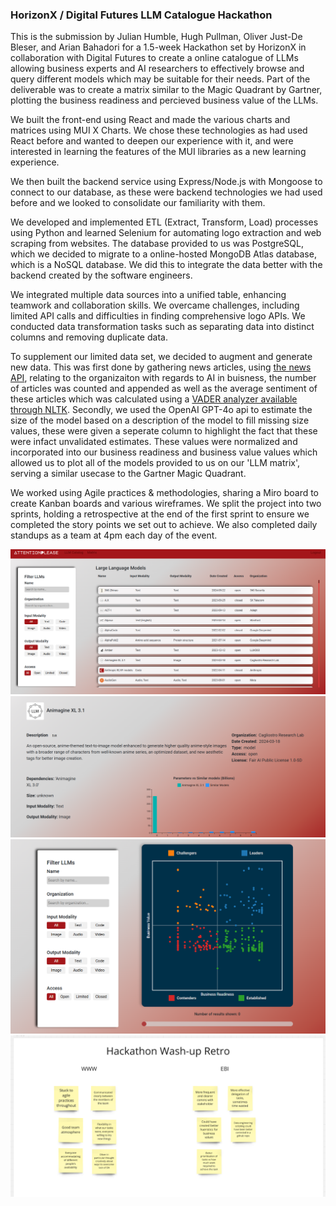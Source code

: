 ### HorizonX / Digital Futures LLM Catalogue Hackathon

This is the submission by Julian Humble, Hugh Pullman, Oliver Just-De Bleser, and Arian Bahadori for a 1.5-week Hackathon set by HorizonX in collaboration with Digital Futures to create a online catalogue of LLMs allowing business experts and AI researchers to effectively browse and query different models which may be suitable for their needs. Part of the deliverable was to create a matrix similar to the Magic Quadrant by Gartner, plotting the business readiness and percieved business value of the LLMs.

We built the front-end using React and made the various charts and matrices using MUI X Charts. We chose these technologies as had used React before and wanted to deepen our experience with it, and were interested in learning the features of the MUI libraries as a new learning experience.

We then built the backend service using Express/Node.js with Mongoose to connect to our database, as these were backend technologies we had used before and we looked to consolidate our familiarity with them.

We developed and implemented ETL (Extract, Transform, Load) processes using Python and learned Selenium for automating logo extraction and web scraping from websites. The database provided to us was PostgreSQL, which we decided to migrate to a online-hosted MongoDB Atlas database, which is a NoSQL database. We did this to integrate the data better with the backend created by the software engineers.

We integrated multiple data sources into a unified table, enhancing teamwork and collaboration skills. We overcame challenges, including limited API calls and difficulties in finding comprehensive logo APIs. We conducted data transformation tasks such as separating data into distinct columns and removing duplicate data.

To supplement our limited data set, we decided to augment and generate new data. This was first done by gathering news articles, using [the news API](https://newsapi.org/), relating to the organizaiton with regards to AI in buisness, the number of articles was counted and appended as well as the average sentiment of these articles which was calculated using a [VADER analyzer available through NLTK](https://www.nltk.org/_modules/nltk/sentiment/vader.html). Secondly, we used the OpenAI GPT-4o api to estimate the size of the model based on a description of the model to fill missing size values, these were given a seperate column to highlight the fact that these were infact unvalidated estimates. These values were normalized and incorporated into our business readiness and business value values which allowed us to plot all of the models provided to us on our 'LLM matrix', serving a similar usecase to the Gartner Magic Quadrant.

We worked using Agile practices & methodologies, sharing a Miro board to create Kanban boards and various wireframes. We split the project into two sprints, holding a retrospective at the end of the first sprint to ensure we completed the story points we set out to achieve. We also completed daily standups as a team at 4pm each day of the event.

![catalog page](./screenshots/catalog-page.png)
![detail page](./screenshots/details-page.png)
![matrix page](./screenshots/matrix-page.png)
![agile retro](./screenshots/agile-retro.png)
